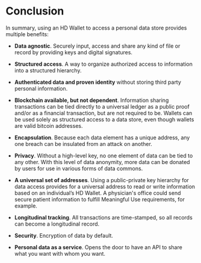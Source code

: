 # Conclusion

In summary, using an HD Wallet to access a personal data store provides multiple benefits:

* **Data agnostic**. Securely input, access and share any kind of file or record by providing keys and digital signatures.

* **Structured access**. A way to organize authorized access to information into a structured hierarchy.

* **Authenticated data and proven identity** without storing third party personal information.

* **Blockchain available, but not dependent**. Information sharing transactions can be tied directly to a universal ledger as a public proof and/or as a financial transaction, but are not required to be. Wallets can be used solely as structured access to a data store, even though wallets are valid bitcoin addresses.

* **Encapsulation**. Because each data element has a unique address, any one breach can be insulated from an attack on another.

* **Privacy**. Without a high-level key, no one element of data can be tied to any other. With this level of data anonymity, more data can be donated by users for use in various forms of data commons.

* **A universal set of addresses**. Using a public-private key hierarchy for data access provides for a universal address to read or write information based on an individual’s HD Wallet. A physician's office could send secure patient information to fulfill Meaningful Use requirements, for example.

* **Longitudinal tracking**. All transactions are time-stamped, so all records can become a longitudinal record.

* **Security**. Encryption of data by default.

* **Personal data as a service**. Opens the door to have an API to share what you want with whom you want.
